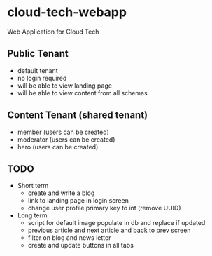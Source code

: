 # cloud-tech-webapp
Web Application for Cloud Tech

## Public Tenant
* default tenant
* no login required
* will be able to view landing page
* will be able to view content from all schemas

## Content Tenant (shared tenant)
* member (users can be created)
* moderator (users can be created)
* hero (users can be created)

## TODO
* Short term
  * create and write a blog
  * link to landing page in login screen
  * change user profile primary key to int (remove UUID)
* Long term
  * script for default image populate in db and replace if updated
  * previous article and next article and back to prev screen
  * filter on blog and news letter
  * create and update buttons in all tabs
